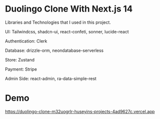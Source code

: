 # Duolingo Clone With Next.js 14

Libraries and Technologies that I used in this project.

UI: Tailwindcss, shadcn-ui, react-confeti, sonner, lucide-react

Authentication: Clerk

Database: drizzle-orm, neondatabase-serverless

Store: Zustand

Payment: Stripe

Admin Side: react-admin, ra-data-simple-rest


# Demo

https://duolingo-clone-m32uogrlr-huseyins-projects-4ad9627c.vercel.app